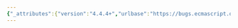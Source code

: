 ```yaml
---
{"_attributes":{"version":"4.4.4+","urlbase":"https://bugs.ecmascript.org/","maintainer":"dherman@mozilla.com"},"bug":{"bug_id":1530,"creation_ts":"2013-05-30 13:09:00 -0700","short_desc":"Tests for 15.4.4.9, Array.prototype.shift and 15.4.4.13 Array.prorotype.unshift","delta_ts":"2013-06-12 12:59:49 -0700","product":"Test262","component":"ECMA-262 Tests","version":"unspecified","rep_platform":"All","op_sys":"All","bug_status":"IN_PROGRESS","priority":"Normal","bug_severity":"normal","everconfirmed":true,"reporter":{"uid":"prsriniv","name":"Prashanth Srinivasan"},"assigned_to":{"uid":"prsriniv","name":"Prashanth Srinivasan"},"cc":"trbaker","long_desc":[{"commentid":4104,"comment_count":0,"who":{"uid":"prsriniv","name":"Prashanth Srinivasan"},"bug_when":"2013-05-30 13:09:45 -0700","thetext":"The handling of attributes is not tested yet. Chrome has strange behavior: it seems to strip all attributes of the shifted array, on top of not throwing an error. Other browsers appear to work as per the spec. Need to add tests to make sure that 'true' is passed to Put and Delete respectively\n\nhttps://mail.mozilla.org/pipermail/test262-discuss/2013-April/000162.html"},{"commentid":4142,"comment_count":1,"attachid":"59","who":{"uid":"prsriniv","name":"Prashanth Srinivasan"},"bug_when":"2013-06-05 08:51:20 -0700","thetext":"Created attachment 59\nAdded tests to make sure true is passed to attributes if not throw TypeError"},{"commentid":4184,"comment_count":2,"attachid":"65","who":{"uid":"prsriniv","name":"Prashanth Srinivasan"},"bug_when":"2013-06-12 12:59:49 -0700","thetext":"Created attachment 65\nAdded tests to make sure true is passed to element attributes if not throw TypeError\n\n\nAs noted in bug description, these 4 test cases fail on v8 debug and release\nversion as it blocks the forbidden updates, but does not throw an error."}],"attachment":[{"_attributes":{"isobsolete":"1","ispatch":"1"},"attachid":"59","date":"2013-06-05 08:51:00 -0700","delta_ts":"2013-06-12 12:59:49 -0700","desc":"Added tests to make sure true is passed to attributes if not throw TypeError","filename":"bug_1530.patch","type":"text/plain","size":"3384","attacher":{"_attributes":{"name":"Prashanth Srinivasan"},"_text":"prsriniv"},"data":{"_attributes":{"encoding":"base64"},"_text":"ZGlmZiAtciBlNjJlMWIzNWYwZDkgdGVzdC9zdWl0ZS9jaDE1LzE1LjQvMTUuNC40LzE1LjQuNC4x\nMy9TMTUuNC40LjEzX0E1LjguanMKLS0tIC9kZXYvbnVsbAlUaHUgSmFuIDAxIDAwOjAwOjAwIDE5\nNzAgKzAwMDAKKysrIGIvdGVzdC9zdWl0ZS9jaDE1LzE1LjQvMTUuNC40LzE1LjQuNC4xMy9TMTUu\nNC40LjEzX0E1LjguanMJV2VkIEp1biAwNSAxMTo1MDowNiAyMDEzIC0wNDAwCkBAIC0wLDAgKzEs\nNTIgQEAKKy8vIENvcHlyaWdodCAoYykgMjAxMyBBZG9iZSBTeXN0ZW1zIEluY29ycGVyYXRlZC4g\nIEFsbCByaWdodHMgcmVzZXJ2ZWQuCisvLyBBZG9iZSBTeXN0ZW1zIEluY29ycGVyYXRlZCBtYWtl\ncyB0aGlzIGNvZGUgYXZhaWxhYmxlIHVuZGVyIHRoZSB0ZXJtcworLy8gYW5kIGNvbmRpdGlvbnMg\nc2V0IGZvcnRoIG9uCisvLyBodHRwOi8vaGcuZWNtYXNjcmlwdC5vcmcvdGVzdHMvdGVzdDI2Mi9y\nYXctZmlsZS90aXAvTElDRU5TRSAodGhlCisvLyAiVXNlIFRlcm1zIikuICBBbnkgcmVkaXN0cmli\ndXRpb24gb2YgdGhpcyBjb2RlIG11c3QgcmV0YWluIHRoZSBhYm92ZQorLy8gY29weXJpZ2h0IGFu\nZCB0aGlzIG5vdGljZSBhbmQgb3RoZXJ3aXNlIGNvbXBseSB3aXRoIHRoZSBVc2UgVGVybXMuCisv\nKioKKyAqIFRoZSB0b1N0cmluZyBwcm9wZXJ0eSBvZiBBcnJheSBjYW4ndCBiZSB1c2VkIGFzIGNv\nbnN0cnVjdG9yCisgKgorICogQHBhdGggY2gxNS8xNS40LzE1LjQuNC8xNS40LjQuMTMvUzE1LjQu\nNC4xM19BNS44LmpzCisgKiBAZGVzY3JpcHRpb24gQXJyYXkudG9TdHJpbmcoKQorICovCisKKy8v\nQ0hFQ0sjMQorZnVuY3Rpb24gdGVzdCgpIHsKK3ZhciBhID0gWzQsNSw2XTsKK09iamVjdC5kZWZp\nbmVQcm9wZXJ0eShhLCAnMicsIHt2YWx1ZTo2LCB3cml0YWJsZTpmYWxzZX0pOwordHJ5IHsKKyAg\nYS51bnNoaWZ0KDEsMiwzKTsKKyAgcmV0dXJuIGZhbHNlOworfSBjYXRjaChlKSB7CisgIGlmKCBl\nLm5hbWUhPT0nVHlwZUVycm9yJyApIHsKKyAgJEVSUk9SKCcjMSBlLm5hbWUgPT09IFR5cGVFcnJv\nci4gQWN0dWFsICcgKyAoZS5uYW1lKSkKKyAgcmV0dXJuIGZhbHNlOworICB9CisgIGlmKCBhLnRv\nU3RyaW5nKCkhPT0nMSwyLDYsNCw1LDYnICkgeworICAkRVJST1IoJyMyIGEudG9TdHJpbmcoKSA9\nPT0gMSwyLDYsNCw1LDYuIEFjdHVhbCAnICsgKGEudG9TdHJpbmcoKSkpCisgIHJldHVybiBmYWxz\nZTsKKyAgfQorICByZXR1cm4gdHJ1ZTsKK30KK30KKworLy9DSEVDSyMyCitmdW5jdGlvbiB0ZXN0\nMSgpIHsKK3ZhciBhID0gWzRdOworT2JqZWN0LmRlZmluZVByb3BlcnR5KGEsICcyJywge3ZhbHVl\nOjYsIGNvbmZpZ3VyYWJsZTpmYWxzZX0pOwordHJ5IHsKKyAgYS51bnNoaWZ0KDEpOworICByZXR1\ncm4gZmFsc2U7Cit9IGNhdGNoKGUpIHsKKyAgaWYoIGUubmFtZSE9PSdUeXBlRXJyb3InICkgewor\nICAkRVJST1IoJyMzIGUubmFtZSA9PT0gVHlwZUVycm9yLiBBY3R1YWwgJyArIChlLm5hbWUpKQor\nICByZXR1cm4gZmFsc2U7CisgIH0gICAgICAKKyAgaWYoIGEudG9TdHJpbmcoKSE9PSc0LCw2LDYn\nICkgeworICAkRVJST1IoJyM0IGEudG9TdHJpbmcoKSA9PT0gNCwsLDYsNicgKyAoYS50b1N0cmlu\nZygpKSkKKyAgcmV0dXJuIGZhbHNlOworICB9CisgIHJldHVybiB0cnVlOworfQorfQpcIE5vIG5l\nd2xpbmUgYXQgZW5kIG9mIGZpbGUKZGlmZiAtciBlNjJlMWIzNWYwZDkgdGVzdC9zdWl0ZS9jaDE1\nLzE1LjQvMTUuNC40LzE1LjQuNC45L1MxNS40LjQuOV9BNS44LmpzCi0tLSAvZGV2L251bGwJVGh1\nIEphbiAwMSAwMDowMDowMCAxOTcwICswMDAwCisrKyBiL3Rlc3Qvc3VpdGUvY2gxNS8xNS40LzE1\nLjQuNC8xNS40LjQuOS9TMTUuNC40LjlfQTUuOC5qcwlXZWQgSnVuIDA1IDExOjUwOjA2IDIwMTMg\nLTA0MDAKQEAgLTAsMCArMSw1MyBAQAorLy8gQ29weXJpZ2h0IChjKSAyMDEzIEFkb2JlIFN5c3Rl\nbXMgSW5jb3JwZXJhdGVkLiAgQWxsIHJpZ2h0cyByZXNlcnZlZC4KKy8vIEFkb2JlIFN5c3RlbXMg\nSW5jb3JwZXJhdGVkIG1ha2VzIHRoaXMgY29kZSBhdmFpbGFibGUgdW5kZXIgdGhlIHRlcm1zCisv\nLyBhbmQgY29uZGl0aW9ucyBzZXQgZm9ydGggb24KKy8vIGh0dHA6Ly9oZy5lY21hc2NyaXB0Lm9y\nZy90ZXN0cy90ZXN0MjYyL3Jhdy1maWxlL3RpcC9MSUNFTlNFICh0aGUKKy8vICJVc2UgVGVybXMi\nKS4gIEFueSByZWRpc3RyaWJ1dGlvbiBvZiB0aGlzIGNvZGUgbXVzdCByZXRhaW4gdGhlIGFib3Zl\nCisvLyBjb3B5cmlnaHQgYW5kIHRoaXMgbm90aWNlIGFuZCBvdGhlcndpc2UgY29tcGx5IHdpdGgg\ndGhlIFVzZSBUZXJtcy4KKy8qKgorICogVGhlIHRvU3RyaW5nIHByb3BlcnR5IG9mIEFycmF5IGNh\nbid0IGJlIHVzZWQgYXMgY29uc3RydWN0b3IKKyAqCisgKiBAcGF0aCBjaDE1LzE1LjQvMTUuNC40\nLzE1LjQuNC45L1MxNS40LjQuOV9BNS44LmpzCisgKiBAZGVzY3JpcHRpb24gQXJyYXkudG9TdHJp\nbmcoKQorICovCisKKy8vQ0hFQ0sjMQorZnVuY3Rpb24gdGVzdCgpIHsKKyB2YXIgYSA9IFsxLDIs\nMyw0XTsKKyBPYmplY3QuZGVmaW5lUHJvcGVydHkoYSwgJzInLCB7dmFsdWU6Mywgd3JpdGFibGU6\nZmFsc2V9KTsKKyB0cnkgeworICAgYS5zaGlmdCgpOworICAgcmV0dXJuIGZhbHNlOworIH0gY2F0\nY2goZSkgeworICAgaWYoIGUubmFtZSE9PSdUeXBlRXJyb3InICkgeworICAgJEVSUk9SKCcjMSBl\nLm5hbWUgPT09IFR5cGVFcnJvci4gQWN0dWFsICcgKyAoZS5uYW1lKSk7CisgICByZXR1cm4gZmFs\nc2U7CisgICB9CisgICBpZiggYS50b1N0cmluZygpIT09JzIsMywzLDQnICkgeworICAgJEVSUk9S\nKCcjMiBhLnRvU3RyaW5nKCkgPT09IDIsMywzLDQuIEFjdHVhbCAnICsgKGEudG9TdHJpbmcoKSkp\nCisgICByZXR1cm4gZmFsc2U7CisgICB9CisgICByZXR1cm4gdHJ1ZTsKKyB9Cit9CisKKy8vQ0hF\nQ0sgIzIKK2Z1bmN0aW9uIHRlc3QxKCkgeworIHZhciBhID0gWzEsMiwzXTsKKyBPYmplY3QuZGVm\naW5lUHJvcGVydHkoYSwgJzInLCB7dmFsdWU6MywgY29uZmlndXJhYmxlOmZhbHNlfSk7CisgYS5s\nZW5ndGggPSA0OworIHRyeSB7CisgICBhLnNoaWZ0KCk7CisgICByZXR1cm4gZmFsc2U7CisgfSBj\nYXRjaChlKSB7CisgICBpZiggZS5uYW1lIT09J1R5cGVFcnJvcicgKSB7CisgICAkRVJST1IoJyMz\nIGUubmFtZSA9PT0gVHlwZUVycm9yLiBBY3R1YWwgJyArIChlLm5hbWUpKTsKKyAgIHJldHVybiBm\nYWxzZTsKKyAgIH0KKyAgIGlmKCBhLnRvU3RyaW5nKCkhPT0nMiwzLDMsJyApIHsKKyAgICRFUlJP\nUignIzQgYS50b1N0cmluZygpID09PSAyLDMsMywgLiBBY3R1YWwgJyArIChhLnRvU3RyaW5nKCkp\nKQorICAgcmV0dXJuIGZhbHNlOworICAgfQorICAgcmV0dXJuIHRydWU7CisgfQorfQpcIE5vIG5l\nd2xpbmUgYXQgZW5kIG9mIGZpbGUK\n"}},{"_attributes":{"isobsolete":"0","ispatch":"1"},"attachid":"65","date":"2013-06-12 12:59:00 -0700","delta_ts":"2013-06-12 12:59:49 -0700","desc":"Added tests to make sure true is passed to element attributes if not throw TypeError","filename":"bug_1530.patch","type":"text/plain","size":"9444","attacher":{"_attributes":{"name":"Prashanth Srinivasan"},"_text":"prsriniv"},"data":{"_attributes":{"encoding":"base64"},"_text":"ZGlmZiAtciBlZTQyOWMxYmU2ZjYgdGVzdC9zdWl0ZS9jaDE1LzE1LjQvMTUuNC40LzE1LjQuNC4x\nMy8xNS40LjQuMTMtMS5qcwotLS0gL2Rldi9udWxsCVRodSBKYW4gMDEgMDA6MDA6MDAgMTk3MCAr\nMDAwMAorKysgYi90ZXN0L3N1aXRlL2NoMTUvMTUuNC8xNS40LjQvMTUuNC40LjEzLzE1LjQuNC4x\nMy0xLmpzCVdlZCBKdW4gMTIgMTU6NTg6MzkgMjAxMyAtMDQwMApAQCAtMCwwICsxLDUwIEBACisv\nLyBDb3B5cmlnaHQgKGMpIDIwMTMsIEFkb2JlIFN5c3RlbXMgSW5jb3Jwb3JhdGVkCisvLyBBbGwg\ncmlnaHRzIHJlc2VydmVkLgorLy8KKy8vIFJlZGlzdHJpYnV0aW9uIGFuZCB1c2UgaW4gc291cmNl\nIGFuZCBiaW5hcnkgZm9ybXMsIHdpdGggb3Igd2l0aG91dAorLy8gbW9kaWZpY2F0aW9uLCBhcmUg\ncGVybWl0dGVkICBwcm92aWRlZCB0aGF0IHRoZSBmb2xsb3dpbmcgY29uZGl0aW9ucyBhcmUgbWV0\nOgorLy8KKy8vIDEuIFJlZGlzdHJpYnV0aW9ucyBvZiBzb3VyY2UgY29kZSBtdXN0IHJldGFpbiB0\naGUgYWJvdmUgY29weXJpZ2h0IG5vdGljZSwKKy8vIHRoaXMgbGlzdCBvZiBjb25kaXRpb25zIGFu\nZCB0aGUgZm9sbG93aW5nIGRpc2NsYWltZXIuCisvLyAyLiBSZWRpc3RyaWJ1dGlvbnMgaW4gYmlu\nYXJ5IGZvcm0gbXVzdCByZXByb2R1Y2UgdGhlIGFib3ZlIGNvcHlyaWdodCBub3RpY2UsCisvLyB0\naGlzIGxpc3Qgb2YgY29uZGl0aW9ucyBhbmQgdGhlIGZvbGxvd2luZyBkaXNjbGFpbWVyIGluIHRo\nZSBkb2N1bWVudGF0aW9uCisvLyBhbmQvb3Igb3RoZXIgbWF0ZXJpYWxzICBwcm92aWRlZCB3aXRo\nIHRoZSBkaXN0cmlidXRpb24uCisvLyAzLiBOZWl0aGVyIHRoZSBuYW1lIG9mIHRoZSBBZG9iZSBT\neXN0ZW1zIEluY29ycG9yYXRlZCBub3IgdGhlIG5hbWVzIG9mIGl0cworLy8gY29udHJpYnV0b3Jz\nIG1heSBiZSB1c2VkIHRvIGVuZG9yc2Ugb3IgcHJvbW90ZSBwcm9kdWN0cyBkZXJpdmVkIGZyb20g\ndGhpcworLy8gc29mdHdhcmUgd2l0aG91dCBzcGVjaWZpYyBwcmlvciB3cml0dGVuIHBlcm1pc3Np\nb24uCisvLworLy8gVEhJUyBTT0ZUV0FSRSBJUyBQUk9WSURFRCBCWSBUSEUgQ09QWVJJR0hUIEhP\nTERFUlMgQU5EIENPTlRSSUJVVE9SUyAiQVMgSVMiCisvLyBBTkQgQU5ZIEVYUFJFU1MgT1IgSU1Q\nTElFRCBXQVJSQU5USUVTLCBJTkNMVURJTkcsIEJVVCBOT1QgTElNSVRFRCBUTywgVEhFCisvLyBJ\nTVBMSUVEIFdBUlJBTlRJRVMgT0YgTUVSQ0hBTlRBQklMSVRZIEFORCBGSVRORVNTIEZPUiBBIFBB\nUlRJQ1VMQVIgUFVSUE9TRQorLy8gQVJFIERJU0NMQUlNRUQuIElOIE5PIEVWRU5UIFNIQUxMIFRI\nRSBDT1BZUklHSFQgSE9MREVSIE9SIENPTlRSSUJVVE9SUyBCRQorLy8gTElBQkxFIEZPUiBBTlkg\nRElSRUNULCBJTkRJUkVDVCwgSU5DSURFTlRBTCwgU1BFQ0lBTCwgRVhFTVBMQVJZLCBPUgorLy8g\nQ09OU0VRVUVOVElBTCBEQU1BR0VTIChJTkNMVURJTkcsIEJVVCBOT1QgTElNSVRFRCBUTywgUFJP\nQ1VSRU1FTlQgT0YKKy8vIFNVQlNUSVRVVEUgR09PRFMgT1IgU0VSVklDRVM7IExPU1MgT0YgVVNF\nLCBEQVRBLCBPUiBQUk9GSVRTOyBPUiBCVVNJTkVTUworLy8gSU5URVJSVVBUSU9OKSBIT1dFVkVS\nIENBVVNFRCBBTkQgT04gQU5ZIFRIRU9SWSBPRiBMSUFCSUxJVFksIFdIRVRIRVIgSU4KKy8vIENP\nTlRSQUNULCBTVFJJQ1QgTElBQklMSVRZLCBPUiBUT1JUIChJTkNMVURJTkcgTkVHTElHRU5DRSBP\nUiBPVEhFUldJU0UpCisvLyBBUklTSU5HIElOIEFOWSBXQVkgT1VUIE9GIFRIRSBVU0UgT0YgVEhJ\nUyBTT0ZUV0FSRSwgRVZFTiBJRiBBRFZJU0VEIE9GIFRIRQorLy8gUE9TU0lCSUxJVFkgT0YgU1VD\nSCBEQU1BR0UuCisvKioKKy8qKgorICoKKyAqIEBwYXRoIGNoMTUvMTUuNC8xNS40LjQvMTUuNC40\nLjEzLzE1LjQuNC4xMy0xLmpzCisgKiBAZGVzY3JpcHRpb24gQXJyYXkucHJvdG90eXBlLnVuc2hp\nZnQoKSBmb3IgZWxlbWVudCBhdHRyaWJ1dGVzIHRoYXQgZm9yYmlkIHZhbHVlIGNoYW5nZXMKKyAq\nLworCitmdW5jdGlvbiB0ZXN0Y2FzZSgpIHsKK3ZhciBhID0gWzQsNSw2XTsKK09iamVjdC5kZWZp\nbmVQcm9wZXJ0eShhLCAnMicsIHt2YWx1ZTo2LCB3cml0YWJsZTpmYWxzZX0pOwordHJ5IHsKKyAg\nYS51bnNoaWZ0KDEsMiwzKTsKKyAgcmV0dXJuIGZhbHNlOworfSBjYXRjaChlKSB7CisgIGlmKCBl\nLm5hbWUhPT0nVHlwZUVycm9yJyApIHsKKyAgcmV0dXJuIGZhbHNlOworICB9CisgIGlmKCBhLnRv\nU3RyaW5nKCkhPT0nMSwyLDYsNCw1LDYnICkgeworICByZXR1cm4gZmFsc2U7CisgIH0KKyAgcmV0\ndXJuIHRydWU7Cit9Cit9CitydW5UZXN0Q2FzZSh0ZXN0Y2FzZSkKXCBObyBuZXdsaW5lIGF0IGVu\nZCBvZiBmaWxlCmRpZmYgLXIgZWU0MjljMWJlNmY2IHRlc3Qvc3VpdGUvY2gxNS8xNS40LzE1LjQu\nNC8xNS40LjQuMTMvMTUuNC40LjEzLTIuanMKLS0tIC9kZXYvbnVsbAlUaHUgSmFuIDAxIDAwOjAw\nOjAwIDE5NzAgKzAwMDAKKysrIGIvdGVzdC9zdWl0ZS9jaDE1LzE1LjQvMTUuNC40LzE1LjQuNC4x\nMy8xNS40LjQuMTMtMi5qcwlXZWQgSnVuIDEyIDE1OjU4OjM5IDIwMTMgLTA0MDAKQEAgLTAsMCAr\nMSw1MCBAQAorLy8gQ29weXJpZ2h0IChjKSAyMDEzLCBBZG9iZSBTeXN0ZW1zIEluY29ycG9yYXRl\nZAorLy8gQWxsIHJpZ2h0cyByZXNlcnZlZC4KKy8vCisvLyBSZWRpc3RyaWJ1dGlvbiBhbmQgdXNl\nIGluIHNvdXJjZSBhbmQgYmluYXJ5IGZvcm1zLCB3aXRoIG9yIHdpdGhvdXQKKy8vIG1vZGlmaWNh\ndGlvbiwgYXJlIHBlcm1pdHRlZCAgcHJvdmlkZWQgdGhhdCB0aGUgZm9sbG93aW5nIGNvbmRpdGlv\nbnMgYXJlIG1ldDoKKy8vCisvLyAxLiBSZWRpc3RyaWJ1dGlvbnMgb2Ygc291cmNlIGNvZGUgbXVz\ndCByZXRhaW4gdGhlIGFib3ZlIGNvcHlyaWdodCBub3RpY2UsCisvLyB0aGlzIGxpc3Qgb2YgY29u\nZGl0aW9ucyBhbmQgdGhlIGZvbGxvd2luZyBkaXNjbGFpbWVyLgorLy8gMi4gUmVkaXN0cmlidXRp\nb25zIGluIGJpbmFyeSBmb3JtIG11c3QgcmVwcm9kdWNlIHRoZSBhYm92ZSBjb3B5cmlnaHQgbm90\naWNlLAorLy8gdGhpcyBsaXN0IG9mIGNvbmRpdGlvbnMgYW5kIHRoZSBmb2xsb3dpbmcgZGlzY2xh\naW1lciBpbiB0aGUgZG9jdW1lbnRhdGlvbgorLy8gYW5kL29yIG90aGVyIG1hdGVyaWFscyAgcHJv\ndmlkZWQgd2l0aCB0aGUgZGlzdHJpYnV0aW9uLgorLy8gMy4gTmVpdGhlciB0aGUgbmFtZSBvZiB0\naGUgQWRvYmUgU3lzdGVtcyBJbmNvcnBvcmF0ZWQgbm9yIHRoZSBuYW1lcyBvZiBpdHMKKy8vIGNv\nbnRyaWJ1dG9ycyBtYXkgYmUgdXNlZCB0byBlbmRvcnNlIG9yIHByb21vdGUgcHJvZHVjdHMgZGVy\naXZlZCBmcm9tIHRoaXMKKy8vIHNvZnR3YXJlIHdpdGhvdXQgc3BlY2lmaWMgcHJpb3Igd3JpdHRl\nbiBwZXJtaXNzaW9uLgorLy8KKy8vIFRISVMgU09GVFdBUkUgSVMgUFJPVklERUQgQlkgVEhFIENP\nUFlSSUdIVCBIT0xERVJTIEFORCBDT05UUklCVVRPUlMgIkFTIElTIgorLy8gQU5EIEFOWSBFWFBS\nRVNTIE9SIElNUExJRUQgV0FSUkFOVElFUywgSU5DTFVESU5HLCBCVVQgTk9UIExJTUlURUQgVE8s\nIFRIRQorLy8gSU1QTElFRCBXQVJSQU5USUVTIE9GIE1FUkNIQU5UQUJJTElUWSBBTkQgRklUTkVT\nUyBGT1IgQSBQQVJUSUNVTEFSIFBVUlBPU0UKKy8vIEFSRSBESVNDTEFJTUVELiBJTiBOTyBFVkVO\nVCBTSEFMTCBUSEUgQ09QWVJJR0hUIEhPTERFUiBPUiBDT05UUklCVVRPUlMgQkUKKy8vIExJQUJM\nRSBGT1IgQU5ZIERJUkVDVCwgSU5ESVJFQ1QsIElOQ0lERU5UQUwsIFNQRUNJQUwsIEVYRU1QTEFS\nWSwgT1IKKy8vIENPTlNFUVVFTlRJQUwgREFNQUdFUyAoSU5DTFVESU5HLCBCVVQgTk9UIExJTUlU\nRUQgVE8sIFBST0NVUkVNRU5UIE9GCisvLyBTVUJTVElUVVRFIEdPT0RTIE9SIFNFUlZJQ0VTOyBM\nT1NTIE9GIFVTRSwgREFUQSwgT1IgUFJPRklUUzsgT1IgQlVTSU5FU1MKKy8vIElOVEVSUlVQVElP\nTikgSE9XRVZFUiBDQVVTRUQgQU5EIE9OIEFOWSBUSEVPUlkgT0YgTElBQklMSVRZLCBXSEVUSEVS\nIElOCisvLyBDT05UUkFDVCwgU1RSSUNUIExJQUJJTElUWSwgT1IgVE9SVCAoSU5DTFVESU5HIE5F\nR0xJR0VOQ0UgT1IgT1RIRVJXSVNFKQorLy8gQVJJU0lORyBJTiBBTlkgV0FZIE9VVCBPRiBUSEUg\nVVNFIE9GIFRISVMgU09GVFdBUkUsIEVWRU4gSUYgQURWSVNFRCBPRiBUSEUKKy8vIFBPU1NJQklM\nSVRZIE9GIFNVQ0ggREFNQUdFLgorLyoqCisvKioKKyAqCisgKiBAcGF0aCBjaDE1LzE1LjQvMTUu\nNC40LzE1LjQuNC4xMy8xNS40LjQuMTMtMi5qcworICogQGRlc2NyaXB0aW9uIEFycmF5LnByb3Rv\ndHlwZS51bnNoaWZ0KCkgZm9yIGVsZW1lbnQgYXR0cmlidXRlcyB0aGF0IGZvcmJpZCB2YWx1ZSBj\naGFuZ2VzCisgKi8KKworZnVuY3Rpb24gdGVzdGNhc2UoKSB7Cit2YXIgYSA9IFs0XTsKK09iamVj\ndC5kZWZpbmVQcm9wZXJ0eShhLCAnMicsIHt2YWx1ZTo2LCBjb25maWd1cmFibGU6ZmFsc2V9KTsK\nK3RyeSB7CisgIGEudW5zaGlmdCgxKTsKKyAgcmV0dXJuIGZhbHNlOworfSBjYXRjaChlKSB7Cisg\nIGlmKCBlLm5hbWUhPT0nVHlwZUVycm9yJyApIHsKKyAgcmV0dXJuIGZhbHNlOworICB9ICAgICAg\nCisgIGlmKCBhLnRvU3RyaW5nKCkhPT0nNCwsNiw2JyApIHsKKyAgcmV0dXJuIGZhbHNlOworICB9\nCisgIHJldHVybiB0cnVlOworfQorfQorcnVuVGVzdENhc2UodGVzdGNhc2UpClwgTm8gbmV3bGlu\nZSBhdCBlbmQgb2YgZmlsZQpkaWZmIC1yIGVlNDI5YzFiZTZmNiB0ZXN0L3N1aXRlL2NoMTUvMTUu\nNC8xNS40LjQvMTUuNC40LjkvMTUuNC40LjktMS5qcwotLS0gL2Rldi9udWxsCVRodSBKYW4gMDEg\nMDA6MDA6MDAgMTk3MCArMDAwMAorKysgYi90ZXN0L3N1aXRlL2NoMTUvMTUuNC8xNS40LjQvMTUu\nNC40LjkvMTUuNC40LjktMS5qcwlXZWQgSnVuIDEyIDE1OjU4OjM5IDIwMTMgLTA0MDAKQEAgLTAs\nMCArMSw1MCBAQAorLy8gQ29weXJpZ2h0IChjKSAyMDEzLCBBZG9iZSBTeXN0ZW1zIEluY29ycG9y\nYXRlZAorLy8gQWxsIHJpZ2h0cyByZXNlcnZlZC4KKy8vCisvLyBSZWRpc3RyaWJ1dGlvbiBhbmQg\ndXNlIGluIHNvdXJjZSBhbmQgYmluYXJ5IGZvcm1zLCB3aXRoIG9yIHdpdGhvdXQKKy8vIG1vZGlm\naWNhdGlvbiwgYXJlIHBlcm1pdHRlZCAgcHJvdmlkZWQgdGhhdCB0aGUgZm9sbG93aW5nIGNvbmRp\ndGlvbnMgYXJlIG1ldDoKKy8vCisvLyAxLiBSZWRpc3RyaWJ1dGlvbnMgb2Ygc291cmNlIGNvZGUg\nbXVzdCByZXRhaW4gdGhlIGFib3ZlIGNvcHlyaWdodCBub3RpY2UsCisvLyB0aGlzIGxpc3Qgb2Yg\nY29uZGl0aW9ucyBhbmQgdGhlIGZvbGxvd2luZyBkaXNjbGFpbWVyLgorLy8gMi4gUmVkaXN0cmli\ndXRpb25zIGluIGJpbmFyeSBmb3JtIG11c3QgcmVwcm9kdWNlIHRoZSBhYm92ZSBjb3B5cmlnaHQg\nbm90aWNlLAorLy8gdGhpcyBsaXN0IG9mIGNvbmRpdGlvbnMgYW5kIHRoZSBmb2xsb3dpbmcgZGlz\nY2xhaW1lciBpbiB0aGUgZG9jdW1lbnRhdGlvbgorLy8gYW5kL29yIG90aGVyIG1hdGVyaWFscyAg\ncHJvdmlkZWQgd2l0aCB0aGUgZGlzdHJpYnV0aW9uLgorLy8gMy4gTmVpdGhlciB0aGUgbmFtZSBv\nZiB0aGUgQWRvYmUgU3lzdGVtcyBJbmNvcnBvcmF0ZWQgbm9yIHRoZSBuYW1lcyBvZiBpdHMKKy8v\nIGNvbnRyaWJ1dG9ycyBtYXkgYmUgdXNlZCB0byBlbmRvcnNlIG9yIHByb21vdGUgcHJvZHVjdHMg\nZGVyaXZlZCBmcm9tIHRoaXMKKy8vIHNvZnR3YXJlIHdpdGhvdXQgc3BlY2lmaWMgcHJpb3Igd3Jp\ndHRlbiBwZXJtaXNzaW9uLgorLy8KKy8vIFRISVMgU09GVFdBUkUgSVMgUFJPVklERUQgQlkgVEhF\nIENPUFlSSUdIVCBIT0xERVJTIEFORCBDT05UUklCVVRPUlMgIkFTIElTIgorLy8gQU5EIEFOWSBF\nWFBSRVNTIE9SIElNUExJRUQgV0FSUkFOVElFUywgSU5DTFVESU5HLCBCVVQgTk9UIExJTUlURUQg\nVE8sIFRIRQorLy8gSU1QTElFRCBXQVJSQU5USUVTIE9GIE1FUkNIQU5UQUJJTElUWSBBTkQgRklU\nTkVTUyBGT1IgQSBQQVJUSUNVTEFSIFBVUlBPU0UKKy8vIEFSRSBESVNDTEFJTUVELiBJTiBOTyBF\nVkVOVCBTSEFMTCBUSEUgQ09QWVJJR0hUIEhPTERFUiBPUiBDT05UUklCVVRPUlMgQkUKKy8vIExJ\nQUJMRSBGT1IgQU5ZIERJUkVDVCwgSU5ESVJFQ1QsIElOQ0lERU5UQUwsIFNQRUNJQUwsIEVYRU1Q\nTEFSWSwgT1IKKy8vIENPTlNFUVVFTlRJQUwgREFNQUdFUyAoSU5DTFVESU5HLCBCVVQgTk9UIExJ\nTUlURUQgVE8sIFBST0NVUkVNRU5UIE9GCisvLyBTVUJTVElUVVRFIEdPT0RTIE9SIFNFUlZJQ0VT\nOyBMT1NTIE9GIFVTRSwgREFUQSwgT1IgUFJPRklUUzsgT1IgQlVTSU5FU1MKKy8vIElOVEVSUlVQ\nVElPTikgSE9XRVZFUiBDQVVTRUQgQU5EIE9OIEFOWSBUSEVPUlkgT0YgTElBQklMSVRZLCBXSEVU\nSEVSIElOCisvLyBDT05UUkFDVCwgU1RSSUNUIExJQUJJTElUWSwgT1IgVE9SVCAoSU5DTFVESU5H\nIE5FR0xJR0VOQ0UgT1IgT1RIRVJXSVNFKQorLy8gQVJJU0lORyBJTiBBTlkgV0FZIE9VVCBPRiBU\nSEUgVVNFIE9GIFRISVMgU09GVFdBUkUsIEVWRU4gSUYgQURWSVNFRCBPRiBUSEUKKy8vIFBPU1NJ\nQklMSVRZIE9GIFNVQ0ggREFNQUdFLgorLyoqCisgKiBBcnJheS5wcm90b3R5cGUuc2hpZnQoKSBm\nb3IgZWxlbWVudCBhdHRyaWJ1dGVzIHRoYXQgZm9yYmlkIHZhbHVlIGNoYW5nZXMKKyAqCisgKiBA\ncGF0aCBjaDE1LzE1LjQvMTUuNC40LzE1LjQuNC45LzE1LjQuNC45LTEuanMKKyAqIEBkZXNjcmlw\ndGlvbiBTaGlmdGluZyBhbiBhcnJheSBmb3IgZWxlbWVudCB0aGF0IGZvcmJpZHMgdmFsdWUgY2hh\nbmdlCisgKi8KKworZnVuY3Rpb24gdGVzdGNhc2UoKSB7CisgdmFyIGEgPSBbMSwyLDMsNF07Cisg\nT2JqZWN0LmRlZmluZVByb3BlcnR5KGEsICcyJywge3ZhbHVlOjMsIHdyaXRhYmxlOmZhbHNlfSk7\nCisgdHJ5IHsKKyAgIGEuc2hpZnQoKTsKKyAgIHJldHVybiBmYWxzZTsKKyB9IGNhdGNoKGUpIHsK\nKyAgIGlmKCBlLm5hbWUhPT0nVHlwZUVycm9yJyApIHsKKyAgIHJldHVybiBmYWxzZTsKKyAgIH0K\nKyAgIGlmKCBhLnRvU3RyaW5nKCkhPT0nMiwzLDMsNCcgKSB7CisgICByZXR1cm4gZmFsc2U7Cisg\nICB9CisgICByZXR1cm4gdHJ1ZTsKKyB9Cit9CitydW5UZXN0Q2FzZSh0ZXN0Y2FzZSkKXCBObyBu\nZXdsaW5lIGF0IGVuZCBvZiBmaWxlCmRpZmYgLXIgZWU0MjljMWJlNmY2IHRlc3Qvc3VpdGUvY2gx\nNS8xNS40LzE1LjQuNC8xNS40LjQuOS8xNS40LjQuOS0yLmpzCi0tLSAvZGV2L251bGwJVGh1IEph\nbiAwMSAwMDowMDowMCAxOTcwICswMDAwCisrKyBiL3Rlc3Qvc3VpdGUvY2gxNS8xNS40LzE1LjQu\nNC8xNS40LjQuOS8xNS40LjQuOS0yLmpzCVdlZCBKdW4gMTIgMTU6NTg6MzkgMjAxMyAtMDQwMApA\nQCAtMCwwICsxLDQ5IEBACisvLyBDb3B5cmlnaHQgKGMpIDIwMTMsIEFkb2JlIFN5c3RlbXMgSW5j\nb3Jwb3JhdGVkCisvLyBBbGwgcmlnaHRzIHJlc2VydmVkLgorLy8KKy8vIFJlZGlzdHJpYnV0aW9u\nIGFuZCB1c2UgaW4gc291cmNlIGFuZCBiaW5hcnkgZm9ybXMsIHdpdGggb3Igd2l0aG91dAorLy8g\nbW9kaWZpY2F0aW9uLCBhcmUgcGVybWl0dGVkICBwcm92aWRlZCB0aGF0IHRoZSBmb2xsb3dpbmcg\nY29uZGl0aW9ucyBhcmUgbWV0OgorLy8KKy8vIDEuIFJlZGlzdHJpYnV0aW9ucyBvZiBzb3VyY2Ug\nY29kZSBtdXN0IHJldGFpbiB0aGUgYWJvdmUgY29weXJpZ2h0IG5vdGljZSwKKy8vIHRoaXMgbGlz\ndCBvZiBjb25kaXRpb25zIGFuZCB0aGUgZm9sbG93aW5nIGRpc2NsYWltZXIuCisvLyAyLiBSZWRp\nc3RyaWJ1dGlvbnMgaW4gYmluYXJ5IGZvcm0gbXVzdCByZXByb2R1Y2UgdGhlIGFib3ZlIGNvcHly\naWdodCBub3RpY2UsCisvLyB0aGlzIGxpc3Qgb2YgY29uZGl0aW9ucyBhbmQgdGhlIGZvbGxvd2lu\nZyBkaXNjbGFpbWVyIGluIHRoZSBkb2N1bWVudGF0aW9uCisvLyBhbmQvb3Igb3RoZXIgbWF0ZXJp\nYWxzICBwcm92aWRlZCB3aXRoIHRoZSBkaXN0cmlidXRpb24uCisvLyAzLiBOZWl0aGVyIHRoZSBu\nYW1lIG9mIHRoZSBBZG9iZSBTeXN0ZW1zIEluY29ycG9yYXRlZCBub3IgdGhlIG5hbWVzIG9mIGl0\ncworLy8gY29udHJpYnV0b3JzIG1heSBiZSB1c2VkIHRvIGVuZG9yc2Ugb3IgcHJvbW90ZSBwcm9k\ndWN0cyBkZXJpdmVkIGZyb20gdGhpcworLy8gc29mdHdhcmUgd2l0aG91dCBzcGVjaWZpYyBwcmlv\nciB3cml0dGVuIHBlcm1pc3Npb24uCisvLworLy8gVEhJUyBTT0ZUV0FSRSBJUyBQUk9WSURFRCBC\nWSBUSEUgQ09QWVJJR0hUIEhPTERFUlMgQU5EIENPTlRSSUJVVE9SUyAiQVMgSVMiCisvLyBBTkQg\nQU5ZIEVYUFJFU1MgT1IgSU1QTElFRCBXQVJSQU5USUVTLCBJTkNMVURJTkcsIEJVVCBOT1QgTElN\nSVRFRCBUTywgVEhFCisvLyBJTVBMSUVEIFdBUlJBTlRJRVMgT0YgTUVSQ0hBTlRBQklMSVRZIEFO\nRCBGSVRORVNTIEZPUiBBIFBBUlRJQ1VMQVIgUFVSUE9TRQorLy8gQVJFIERJU0NMQUlNRUQuIElO\nIE5PIEVWRU5UIFNIQUxMIFRIRSBDT1BZUklHSFQgSE9MREVSIE9SIENPTlRSSUJVVE9SUyBCRQor\nLy8gTElBQkxFIEZPUiBBTlkgRElSRUNULCBJTkRJUkVDVCwgSU5DSURFTlRBTCwgU1BFQ0lBTCwg\nRVhFTVBMQVJZLCBPUgorLy8gQ09OU0VRVUVOVElBTCBEQU1BR0VTIChJTkNMVURJTkcsIEJVVCBO\nT1QgTElNSVRFRCBUTywgUFJPQ1VSRU1FTlQgT0YKKy8vIFNVQlNUSVRVVEUgR09PRFMgT1IgU0VS\nVklDRVM7IExPU1MgT0YgVVNFLCBEQVRBLCBPUiBQUk9GSVRTOyBPUiBCVVNJTkVTUworLy8gSU5U\nRVJSVVBUSU9OKSBIT1dFVkVSIENBVVNFRCBBTkQgT04gQU5ZIFRIRU9SWSBPRiBMSUFCSUxJVFks\nIFdIRVRIRVIgSU4KKy8vIENPTlRSQUNULCBTVFJJQ1QgTElBQklMSVRZLCBPUiBUT1JUIChJTkNM\nVURJTkcgTkVHTElHRU5DRSBPUiBPVEhFUldJU0UpCisvLyBBUklTSU5HIElOIEFOWSBXQVkgT1VU\nIE9GIFRIRSBVU0UgT0YgVEhJUyBTT0ZUV0FSRSwgRVZFTiBJRiBBRFZJU0VEIE9GIFRIRQorLy8g\nUE9TU0lCSUxJVFkgT0YgU1VDSCBEQU1BR0UuCisvKioKKyAqCisgKiBAcGF0aCBjaDE1LzE1LjQv\nMTUuNC40LzE1LjQuNC45LzE1LjQuNC45LTEuanMKKyAqIEBkZXNjcmlwdGlvbiBBcnJheS5wcm90\nb3R5cGUuc2hpZnQoKSBmb3IgZWxlbWVudCBhdHRyaWJ1dGVzIHRoYXQgZm9yYmlkIHZhbHVlIGNo\nYW5nZXMKKyAqLworZnVuY3Rpb24gdGVzdGNhc2UoKSB7CisgdmFyIGEgPSBbMSwyLDNdOworIE9i\namVjdC5kZWZpbmVQcm9wZXJ0eShhLCAnMicsIHt2YWx1ZTozLCBjb25maWd1cmFibGU6ZmFsc2V9\nKTsKKyBhLmxlbmd0aCA9IDQ7CisgdHJ5IHsKKyAgIGEuc2hpZnQoKTsKKyAgIHJldHVybiBmYWxz\nZTsKKyB9IGNhdGNoKGUpIHsKKyAgIGlmKCBlLm5hbWUhPT0nVHlwZUVycm9yJyApIHsKKyAgIHJl\ndHVybiBmYWxzZTsKKyAgIH0KKyAgIGlmKCBhLnRvU3RyaW5nKCkhPT0nMiwzLDMsJyApIHsKKyAg\nIHJldHVybiBmYWxzZTsKKyAgIH0KKyAgIHJldHVybiB0cnVlOworIH0KK30KK3J1blRlc3RDYXNl\nKHRlc3RjYXNlKQpcIE5vIG5ld2xpbmUgYXQgZW5kIG9mIGZpbGUK\n"}}]}}
---
```

